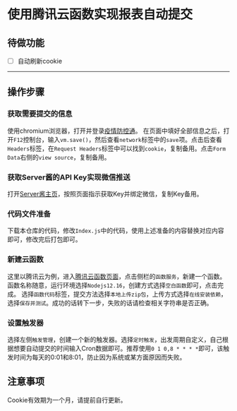 # 使用腾讯云函数实现报表自动提交
## 待做功能
- [ ] 自动刷新cookie
---
## 操作步骤
### 获取需要提交的信息
使用chromium浏览器，打开并登录[疫情防控通](https://app.upc.edu.cn/ncov/wap/default/index)。
在页面中填好全部信息之后，打开`F12`控制台，输入`vm.save()`，然后查看`network`标签中的`save`项。点击后查看`Headers`标签，在`Request Headers`标签中可以找到`cookie`，复制备用。点击`Form Data`右侧的`view source`，复制备用。
### 获取Server酱的API Key实现微信推送
打开[Server酱主页](http://sc.ftqq.com/3.version)，按照页面指示获取Key并绑定微信，复制Key备用。
### 代码文件准备
下载本仓库的代码，修改`Index.js`中的代码，使用上述准备的内容替换对应内容即可，修改完后打包即可。
### 新建云函数
这里以腾讯云为例，进入[腾讯云函数页面](https://console.cloud.tencent.com/scf)，点击侧栏的`函数服务`，新建一个函数。
函数名称随意，运行环境选择`Nodejs12.16`，创建方式选择`空白函数`即可，点击完成。
选择`函数代码`标签，提交方法选择`本地上传zip包`，上传方式选择`在线安装依赖`，选择`保存并测试`。成功的话转下一步，失败的话请检查相关字符串是否正确。
### 设置触发器
选择左侧`触发管理`，创建一个新的触发器。选择`定时触发`，出发周期自定义，自己根据想要自动提交的时间输入Cron数据即可。推荐使用`0 1 0,8 * * * *`即可，该触发时间为每天的0:01和8:01，防止因为系统或某方面原因而失败。

## 注意事项
Cookie有效期为一个月，请提前自行更新。
